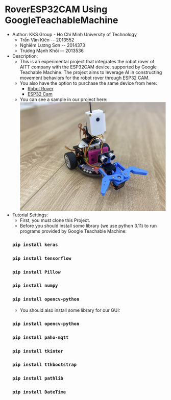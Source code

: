 # RoverESP32CAM Using GoogleTeachableMachine
* Author: KKS Group - Ho Chi Minh University of Technology
  - Trần Văn Kiên -- 2013552
  - Nghiêm Lương Sơn -- 2014373
  - Trương Mạnh Khôi -- 2013536
* Description:
  * This is an experimental project that integrates the robot rover of AITT company with the ESP32CAM device, supported by Google Teachable Machine. The project aims to leverage AI in constructing movement behaviors for the robot rover through ESP32 CAM.
  * You also have the option to purchase the same device from here:
    - [Robot Rover](https://ohstem.vn/product/robot-stem-rover/)
    - [ESP32 Cam](https://hshop.vn/products/kit-rf-thu-phat-wifi-ble-esp32-cam)
  * You can see a sample in our project here:
![Robot Rover](https://github.com/kientr2002/TeachableMachineGoogleWithESP32CAM/blob/main/image/rover.jpg)
* Tutorial Settings:
  * First, you must clone this Project.
  * Before you should install some library (we use python 3.11) to run programs provided by Google Teachable Machine:
  ### `pip install keras`
  ### `pip install tensorflow`
  ### `pip install Pillow`
  ### `pip install numpy`
  ### `pip install opencv-python`
  * You should also install some library for our GUI:
  ### `pip install opencv-python`
  ### `pip install paho-mqtt`
  ### `pip install tkinter`
  ### `pip install ttkbootstrap`
  ### `pip install pathlib`
  ### `pip install DateTime`
  
  
  
  
